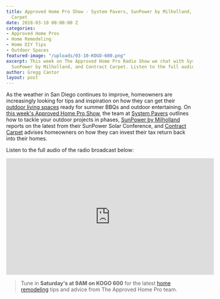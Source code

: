 ```yaml
---
title: Approved Home Pro Show - System Pavers, SunPower by Milholland, and Contract
  Carpet
date: 2018-03-10 00:00:00 Z
categories:
- Approved Home Pros
- Home Remodeling
- Home DIY Tips
- Outdoor Spaces
featured-image: "/uploads/03-10-KOGO-600.png"
excerpt: This week on The Approved Home Pro Radio Show we chat with System Pavers,
  SunPower by Milholland, and Contract Carpet. Listen to the full audio here!
author: Gregg Cantor
layout: post
---
```


As the weather in San Diego continues to improve, homeowners are increasingly looking for tips and inspiration on how they can get their [outdoor living spaces](/san-diego-outdoor-living-space-design) ready for summer BBQs and outdoor entertaining. On [this week's Approved Home Pro Show](https://www.sandiegoapprovedhomepros.com/blog/approved-home-pro-radio-show-system-pavers-sunpower-milholland-contract-carpet/), the team at [System Pavers](https://systempavers.com/) outlines how to tackle your outdoor projects in phases, [SunPower by Milholland](https://sunpowerbymilholland.com/) reports on the latest from their SunPower Solar Conference, and [Contract Carpet](http://contractcarpet.com/) advises homeowners on how they can invest their tax return back into their homes.

Listen to the full audio of the radio broadcast below:

<div class="flex-video">
  <iframe width="560" height="315" src="https://www.youtube.com/embed/r63J3BelpOc?rel=0&amp;showinfo=0" frameborder="0" allowfullscreen></iframe>
</div>

> Tune in **Saturday's at 9AM on KOGO 600** for the latest [home remodeling](/san-diego-home-remodel-services) tips and advice from The Approved Home Pro team.

